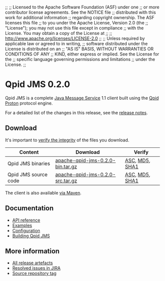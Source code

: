 ;;
;; Licensed to the Apache Software Foundation (ASF) under one
;; or more contributor license agreements.  See the NOTICE file
;; distributed with this work for additional information
;; regarding copyright ownership.  The ASF licenses this file
;; to you under the Apache License, Version 2.0 (the
;; "License"); you may not use this file except in compliance
;; with the License.  You may obtain a copy of the License at
;; 
;;   http://www.apache.org/licenses/LICENSE-2.0
;; 
;; Unless required by applicable law or agreed to in writing,
;; software distributed under the License is distributed on an
;; "AS IS" BASIS, WITHOUT WARRANTIES OR CONDITIONS OF ANY
;; KIND, either express or implied.  See the License for the
;; specific language governing permissions and limitations
;; under the License.
;;

<script type="text/javascript">
  _deferredFunctions.push(function() {
      if ("0.2.0" === "{{current_jms_release}}") {
          _modifyCurrentReleaseLinks();
      }
  });
</script>

# Qpid JMS 0.2.0

Qpid JMS is a complete [Java Message Service][jms] 1.1 client built
using the [Qpid Proton]({{site_url}}/proton/index.html) protocol engine.

For a detailed list of the changes in this release, see the [release
notes](release-notes.html).

[jms]: http://en.wikipedia.org/wiki/Java_Message_Service

## Download

It's important to [verify the
integrity]({{site_url}}/download.html#verify-what-you-download) of the
files you download.

| Content | Download | Verify |
| ------- | -------- | ------ |
| Qpid JMS binaries | [apache-qpid-jms-0.2.0-bin.tar.gz](http://archive.apache.org/dist/qpid/jms/0.2.0/apache-qpid-jms-0.2.0-bin.tar.gz) | [ASC](https://archive.apache.org/dist/qpid/jms/0.2.0/apache-qpid-jms-0.2.0-bin.tar.gz.asc), [MD5](https://archive.apache.org/dist/qpid/jms/0.2.0/apache-qpid-jms-0.2.0-bin.tar.gz.md5), [SHA1](https://archive.apache.org/dist/qpid/jms/0.2.0/apache-qpid-jms-0.2.0-bin.tar.gz.sha1) |
| Qpid JMS source code | [apache-qpid-jms-0.2.0-src.tar.gz](http://archive.apache.org/dist/qpid/jms/0.2.0/apache-qpid-jms-0.2.0-src.tar.gz) | [ASC](https://archive.apache.org/dist/qpid/jms/0.2.0/apache-qpid-jms-0.2.0-src.tar.gz.asc), [MD5](https://archive.apache.org/dist/qpid/jms/0.2.0/apache-qpid-jms-0.2.0-src.tar.gz.md5), [SHA1](https://archive.apache.org/dist/qpid/jms/0.2.0/apache-qpid-jms-0.2.0-src.tar.gz.sha1) |

The client is also available [via Maven]({{site_url}}/maven.html).
## Documentation

<div class="two-column" markdown="1">

 - [API reference](http://docs.oracle.com/javaee/1.4/api/javax/jms/package-summary.html)
 - [Examples](https://github.com/apache/qpid-jms/tree/0.2.0/qpid-jms-examples)
 - [Configuration](docs/index.html)
 - [Building Qpid JMS](building.html)

</div>

## More information

 - [All release artefacts](http://archive.apache.org/dist/qpid/jms/0.2.0)
 - [Resolved issues in JIRA](https://issues.apache.org/jira/issues/?jql=project+%3D+QPIDJMS+AND+fixVersion+%3D+%270.2.0%27+ORDER+BY+priority+DESC)
 - [Source repository tag](https://git-wip-us.apache.org/repos/asf/qpid-jms.git/tree/refs/tags/0.2.0)